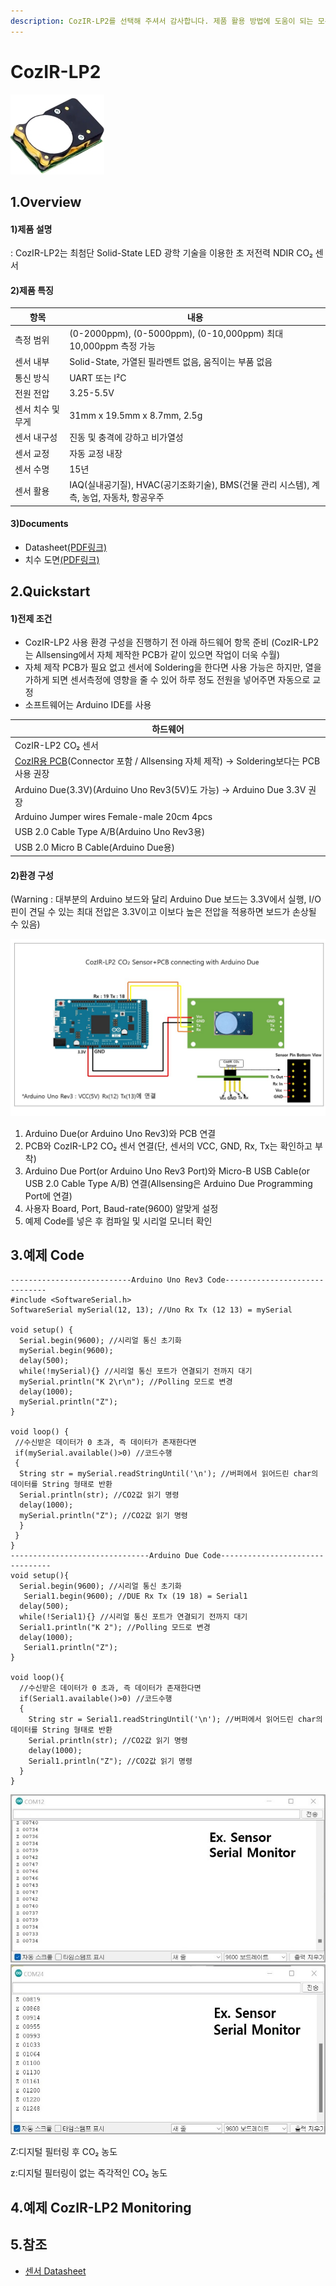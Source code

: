 ```yaml
---
description: CozIR-LP2를 선택해 주셔서 감사합니다. 제품 활용 방법에 도움이 되는 모든 문서를 제공합니다.
---
```


# CozIR-LP2

![CozIR LP2](../../.gitbook/assets/main23.jpg)

## 1.Overview

#### 1)제품 설명

: CozIR-LP2는 최첨단 Solid-State LED 광학 기술을 이용한 초 저전력 NDIR CO₂ 센서

#### 2)제품 특징

| 항목         | 내용                                                          |
| ---------- | ----------------------------------------------------------- |
| 측정 범위      | (0-2000ppm), (0-5000ppm), (0-10,000ppm) 최대 10,000ppm 측정 가능  |
| 센서 내부      | Solid-State, 가열된 필라멘트 없음, 움직이는 부품 없음                        |
| 통신 방식      | UART 또는 I²C                                                 |
| 전원 전압      | 3.25-5.5V                                                   |
| 센서 치수 및 무게 | 31mm x 19.5mm x 8.7mm, 2.5g                                 |
| 센서 내구성     | 진동 및 충격에 강하고 비가열성                                           |
| 센서 교정      | 자동 교정 내장                                                    |
| 센서 수명      | 15년                                                         |
| 센서 활용      | IAQ(실내공기질), HVAC(공기조화기술), BMS(건물 관리 시스템), 계측, 농업, 자동차, 항공우주 |

#### 3)Documents

* Datasheet[(PDF링크)](https://cdn.shopify.com/s/files/1/0019/5952/files/CozIR-LP2\_Data\_Sheet\_Rev\_4.10.pdf)
* 치수 도면[(PDF링크)](https://cdn.shopify.com/s/files/1/0019/5952/files/Mechanical\_Diagram\_-\_CozIR-LP2-CO2Meter.pdf)

## 2.Quickstart

#### 1)전제 조건

* CozIR-LP2 사용 환경 구성을 진행하기 전 아래 하드웨어 항목 준비 (CozIR-LP2는 Allsensing에서 자체 제작한 PCB가 같이 있으면 작업이 더욱 수월)
* 자체 제작 PCB가 필요 없고 센서에 Soldering을 한다면 사용 가능은 하지만, 열을 가하게 되면 센서측정에 영향을 줄 수 있어 하루 정도 전원을 넣어주면 자동으로 교정
* 소프트웨어는 Arduino IDE를 사용

| **하드웨어**                                                                                                                                                                |
| ----------------------------------------------------------------------------------------------------------------------------------------------------------------------- |
| CozIR-LP2 CO₂ 센서                                                                                                                                                    |
| [CozIR용 PCB](https://www.allsensing.com/product/detail.html?product\_no=1171\&cate\_no=65\&display\_group=1)(Connector 포함 / Allsensing 자체 제작) -> Soldering보다는 PCB 사용 권장 |
| Arduino Due(3.3V)(Arduino Uno Rev3(5V)도 가능) -> Arduino Due 3.3V 권장                                                                                                    |
| Arduino Jumper wires Female-male 20cm 4pcs                                                                                                                              |
| USB 2.0 Cable Type A/B(Arduino Uno Rev3용)                                                                                                                               |
| USB 2.0 Micro B Cable(Arduino Due용)                                                                                                                                     |

#### 2)환경 구성

(Warning : 대부분의 Arduino 보드와 달리 Arduino Due 보드는 3.3V에서 실행, I/O핀이 견딜 수 있는 최대 전압은 3.3V이고 이보다 높은 전압을 적용하면 보드가 손상될 수 있음)

![](<../../.gitbook/assets/CozIR LP2 Sensor with connecting arduino due.jpg>)

1. Arduino Due(or Arduino Uno Rev3)와 PCB 연결
2. PCB와 CozIR-LP2 CO₂ 센서 연결(단, 센서의 VCC, GND, Rx, Tx는 확인하고 부착)
3. Arduino Due Port(or Arduino Uno Rev3 Port)와 Micro-B USB Cable(or USB 2.0 Cable Type A/B) 연결(Allsensing은 Arduino Due Programming Port에 연결)
4. 사용자 Board, Port, Baud-rate(9600) 알맞게 설정
5. 예제 Code를 넣은 후 컴파일 및 시리얼 모니터 확인

## 3.예제 Code

```arduino
---------------------------Arduino Uno Rev3 Code------------------------------
#include <SoftwareSerial.h>
SoftwareSerial mySerial(12, 13); //Uno Rx Tx (12 13) = mySerial

void setup() {
  Serial.begin(9600); //시리얼 통신 초기화
  mySerial.begin(9600); 
  delay(500); 
  while(!mySerial){} //시리얼 통신 포트가 연결되기 전까지 대기
  mySerial.println("K 2\r\n"); //Polling 모드로 변경
  delay(1000);
  mySerial.println("Z");
}                              

void loop() {
 //수신받은 데이터가 0 초과, 즉 데이터가 존재한다면
 if(mySerial.available()>0) //코드수행
 {
  String str = mySerial.readStringUntil('\n'); //버퍼에서 읽어드린 char의 데이터를 String 형태로 반환
  Serial.println(str); //CO2값 읽기 명령
  delay(1000);  
  mySerial.println("Z"); //CO2값 읽기 명령
  }
 }
}
-------------------------------Arduino Due Code--------------------------------
void setup(){
  Serial.begin(9600); //시리얼 통신 초기화
   Serial1.begin(9600); //DUE Rx Tx (19 18) = Serial1
  delay(500); 
  while(!Serial1){} //시리얼 통신 포트가 연결되기 전까지 대기
  Serial1.println("K 2"); //Polling 모드로 변경     
  delay(1000);
   Serial1.println("Z"); 
}

void loop(){
  //수신받은 데이터가 0 초과, 즉 데이터가 존재한다면
  if(Serial1.available()>0) //코드수행
  {
    String str = Serial1.readStringUntil('\n'); //버퍼에서 읽어드린 char의 데이터를 String 형태로 반환
    Serial.println(str); //CO2값 읽기 명령
    delay(1000); 
    Serial1.println("Z"); //CO2값 읽기 명령
  }
}
```

![Arduino Uno Rev3](<../../.gitbook/assets/due ex.jpg>) ![Arduino Due](<../../.gitbook/assets/uno serial monitor.jpg>)

Z:디지털 필터링 후 CO₂ 농도

z:디지털 필터링이 없는 즉각적인 CO₂ 농도

## 4.예제 CozIR-LP2 Monitoring

## 5.참조

* [센서 Datasheet](https://www.co2meter.com/products/copy-of-cozir-lp-miniature-5-000ppm-co2-sensor)

